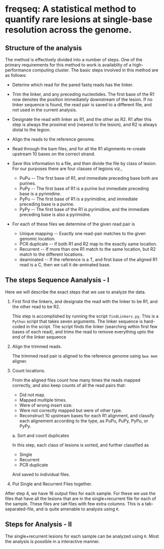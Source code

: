 # freqseq: A statistical method to quantify rare lesions at single-base resolution across the genome.

## Structure of the analysis

The method is effectively divided into a number of steps. One of the primary
requirements for this method to work is availablity of a high-performance
computing cluster. The basic steps involved in this method are as follows:

 * Deterine which read for the pared fastq reads has the linker.
 * Trim the linker, and any preceding nucleotides. The first base of the R1 now
   denotes the position immediately downstream of the lesion. If no linker
   sequence is found, the read pair is saved to a different file, and not used
   in the current analysis.
 * Designate the read with linker as R1, and the other as R2. R1 after this step
   is always the proximal end (nearest to the lesion), and R2 is always distal
   to the legion.
 * Align the reads to the reference genome.
 * Read through the bam files, and for all the R1 alignments re-create upstream
   10 bases on the correct strand.
 * Save this information to a file, and then divide the file by class of lesion.
   For our purposes there are four classes of legions viz.,
   * PuPu -- The first base of R1, and immediate preceding base both are
     purines.
   * PuPy -- The first base of R1 is a purine but immediate preceding base is a
     pyrimidine.
   * PyPu -- The first base of R1 is a pyrimidine, and immediate preceding base
     is a purine.
   * PyPy -- The first base of the R1 is pyrimidine, and the immediate preceding
     base is also a pyrimidne.
 
 * For each of these files we determine of the given read pair is
   * Unique mapping -- Exactly one read-pair matches to the given genomic
     location.
   * PCR duplicate -- If both R1 and R2 map to the exactly same location.
   * Recurrent -- If more than one R1 match to the same location, but R2 match
     to the different locations.
   * deaminated -- If the reference is a T, and first base of the aligned R1
     read is a C, then we call it de-aminated base.

## The steps Sequence Aanalysis - I

Here we will describe the exact steps that we use to analyze the data.

 1. First find the linkers, and designate the read with the linker to be R1, and
    the other read to be R2.
 
    This step is accomplished by running the script `findLinkers.py`. This is a
    `Python` script that takes seven arguments. The linker sequence is
    hard-coded in the script. The script finds the linker (searching within
    first few bases of each read), and trims the read to remove everything upto
    the end of the linker sequence
    
 2. Align the trimmed reads.
 
    The trimmed read pair is aligned to the reference genome using `bwa mem`
    aligner.
    
 3. Count locations.
 
    From the aligned files count how many times the reads mapped correctly, and
    also keep counts of all the read pairs that:
    * Did not map.
    * Mapped multiple times.
    * Were of wrong insert size.
    * Were not correctly mapped but were of other type.
    * Reconstruct 10 upstream bases for each R1 alignment, and classify each
      alignement according to the type, as PuPu, PuPy, PyPu, or PyPy.
    
    a. Sort and count duplicates
 
       In this step, each class of lesions is sorted, and further classified as
       
       * Single 
       * Recurrent
       * PCR duplicate
       
       And saved to individual files.
 
 4. Put Single and Recurrent Files together.
 
After step 4, we have 16 output files for each sample. For these we use the
files that have all the lesions that are in the single+recurrent file for each
of the sample. These files are `SAM` files with few extra columns. This is a
tab-separated-file, and is quite amenable to analysis using `R`.

## Steps for Analysis - II

The single+recurrent lesions for each sample can be analyzed using `R`. Most the
analysis is possible in a interactive manner.

 
